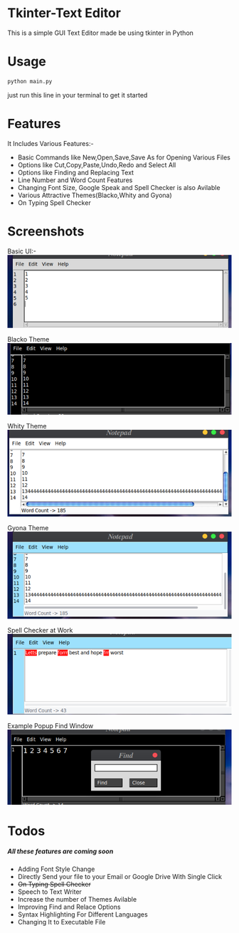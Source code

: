 # Tkinter-Text Editor
This is a simple GUI Text Editor made be using tkinter in Python

# Usage
```python
python main.py
```
just run this line in your terminal to get it started

# Features
It Includes Various Features:-

* Basic Commands like New,Open,Save,Save As for Opening Various Files
* Options like Cut,Copy,Paste,Undo,Redo and Select All
* Options like Finding and Replacing Text
* Line Number and Word Count Features
* Changing Font Size, Google Speak and Spell Checker is also Avilable
* Various Attractive Themes(Blacko,Whity and Gyona)
* On Typing Spell Checker

# Screenshots
Basic UI:-  
![](images/1.png)  

Blacko Theme  
![](images/2.png)  

Whity Theme  
![](images/3.png)  

Gyona Theme  
![](images/4.png)  

Spell Checker at Work  
![](images/5.png)  

Example Popup Find Window  
![](images/6.png)  


# Todos
##### All these features are coming soon

* Adding Font Style Change
* Directly Send your file to your Email or Google Drive With Single Click
* ~~On Typing Spell Checker~~
* Speech to Text Writer
* Increase the number of Themes Avilable
* Improving Find and Relace Options
* Syntax Highlighting For Different Languages
* Changing It to Executable File
